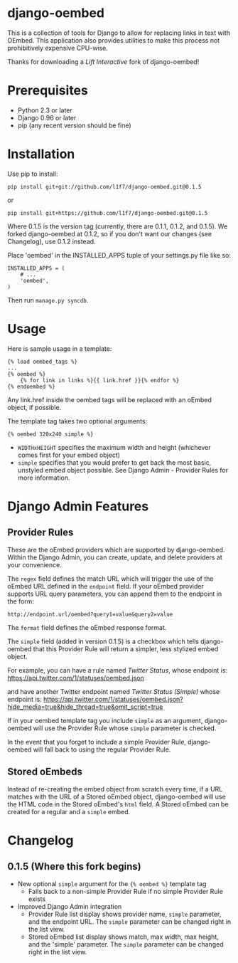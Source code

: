 django-oembed
=======================

This is a collection of tools for Django to allow for replacing links in text
with OEmbed.  This application also provides utilities to make this process not
prohibitively expensive CPU-wise.

Thanks for downloading a *Lift Interactive* fork of django-oembed!

Prerequisites
=============

- Python 2.3 or later
- Django 0.96 or later
- pip (any recent version should be fine)

Installation
============

Use pip to install:

    pip install git+git://github.com/l1f7/django-oembed.git@0.1.5

or

    pip install git+https://github.com/l1f7/django-oembed.git@0.1.5

Where 0.1.5 is the version tag (currently, there are 0.1.1, 0.1.2, and 0.1.5).
We forked django-oembed at 0.1.2, so if you don't want our changes
(see Changelog), use 0.1.2 instead.

Place 'oembed' in the INSTALLED_APPS tuple of your settings.py file like so:
    
    INSTALLED_APPS = (
        # ...
        'oembed',
    )

Then run ```manage.py syncdb```.

Usage
=====

Here is sample usage in a template:

    {% load oembed_tags %}
    ...
    {% oembed %}
        {% for link in links %}{{ link.href }}{% endfor %}
    {% endoembed %}

Any link.href inside the oembed tags will be replaced with an oEmbed object,
if possible.

The template tag takes two optional arguments:
    
    {% oembed 320x240 simple %}

- ```WIDTHxHEIGHT``` specifies the maximum width and height (whichever comes first for
your embed object)
- ```simple``` specifies that you would prefer to get back the most basic,
  unstyled embed object possible.  See Django Admin - Provider Rules for more
  information.

Django Admin Features
=====================

Provider Rules
--------------

These are the oEmbed providers which are supported by django-oembed.  Within
the Django Admin, you can create, update, and delete providers at your
convenience.

The ```regex``` field defines the match URL which will trigger the use of the
oEmbed URL defined in the ```endpoint``` field.  If your oEmbed provider
supports URL query parameters, you can append them to the endpoint in the form:

    http://endpoint.url/oembed?query1=value&query2=value

The ```format``` field defines the oEmbed response format.

The ```simple``` field (added in version 0.1.5) is a checkbox which tells
django-oembed that this Provider Rule will return a simpler, less stylized
embed object.

For example, you can have a rule named *Twitter Status*, whose
endpoint is:
    https://api.twitter.com/1/statuses/oembed.json

and have another Twitter endpoint named *Twitter Status (Simple)* whose
endpoint is:
    https://api.twitter.com/1/statuses/oembed.json?hide_media=true&hide_thread=true&omit_script=true

If in your oembed template tag you include ```simple``` as an
argument, django-oembed will use the Provider Rule whose ```simple``` parameter
is checked.

In the event that you forget to include a simple Provider Rule, django-oembed
will fall back to using the regular Provider Rule.

Stored oEmbeds
--------------

Instead of re-creating the embed object from scratch every time, if a URL
matches with the URL of a Stored oEmbed object, django-oembed will use the HTML
code in the Stored oEmbed's ```html``` field.  A Stored oEmbed can be created
for a regular and a ```simple``` embed.

Changelog
=========

0.1.5 (Where this fork begins)
------------------------------
- New optional ```simple``` argument for the ```{% oembed %}``` template tag
    - Falls back to a non-simple Provider Rule if no simple Provider Rule
      exists
- Improved Django Admin integration
    - Provider Rule list display shows provider name, ```simple``` parameter,
      and the endpoint URL.  The ```simple``` parameter can be changed right in
      the list view.
    - Stored oEmbed list display shows match, max width, max height, and the
      'simple' parameter.  The ```simple``` parameter can be changed right in
      the list view.
